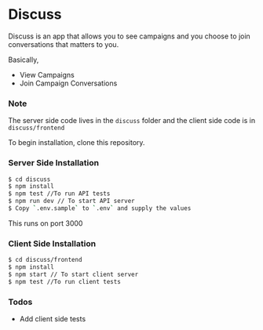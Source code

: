 # Discuss

Discuss is an app that allows you to see campaigns and you choose to join conversations that matters to you.

Basically,

  - View Campaigns
  - Join Campaign Conversations

### Note

The server side code lives in the `discuss` folder and the client side code is in `discuss/frontend`

To begin installation, clone this repository.

### Server Side Installation

```sh
$ cd discuss
$ npm install
$ npm test //To run API tests
$ npm run dev // To start API server
$ Copy `.env.sample` to `.env` and supply the values
```

This runs on port 3000

### Client Side Installation
```sh
$ cd discuss/frontend
$ npm install
$ npm start // To start client server
$ npm test //To run client tests
```

### Todos
 - Add client side tests





